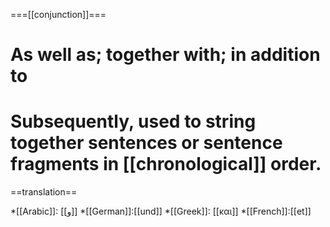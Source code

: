 ===[[conjunction]]===

# As well as; together with; in addition to
# Subsequently, used to string together sentences or sentence fragments in [[chronological]] order.

==translation==

*[[Arabic]]: [[و]]
*[[German]]:[[und]]
*[[Greek]]: [[και]]
*[[French]]:[[et]]